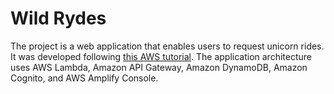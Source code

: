 # Wild Rydes

The project is a web application that enables users to request unicorn rides. It was developed following [this AWS tutorial](https://aws.amazon.com/getting-started/hands-on/build-serverless-web-app-lambda-apigateway-s3-dynamodb-cognito/). The application architecture uses AWS Lambda, Amazon API Gateway, Amazon DynamoDB, Amazon Cognito, and AWS Amplify Console. 
